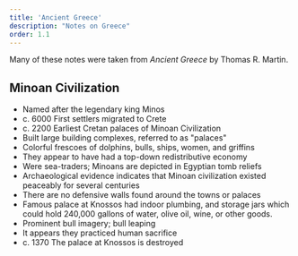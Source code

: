 ```yaml
---
title: 'Ancient Greece'
description: "Notes on Greece"
order: 1.1
---
```


Many of these notes were taken from _Ancient Greece_ by Thomas R. Martin.

## Minoan Civilization

- Named after the legendary king Minos
- c. 6000 First settlers migrated to Crete
- c. 2200 Earliest Cretan palaces of Minoan Civilization
- Built large building complexes, referred to as "palaces"
- Colorful frescoes of dolphins, bulls, ships, women, and griffins
- They appear to have had a top-down redistributive economy
- Were sea-traders; Minoans are depicted in Egyptian tomb reliefs
- Archaeological evidence indicates that Minoan civilization existed peaceably for several centuries
- There are no defensive walls found around the towns or palaces
- Famous palace at Knossos had indoor plumbing, and storage jars which could hold 240,000 gallons of water, olive oil, wine, or other goods.
- Prominent bull imagery; bull leaping
- It appears they practiced human sacrifice
- c. 1370 The palace at Knossos is destroyed
